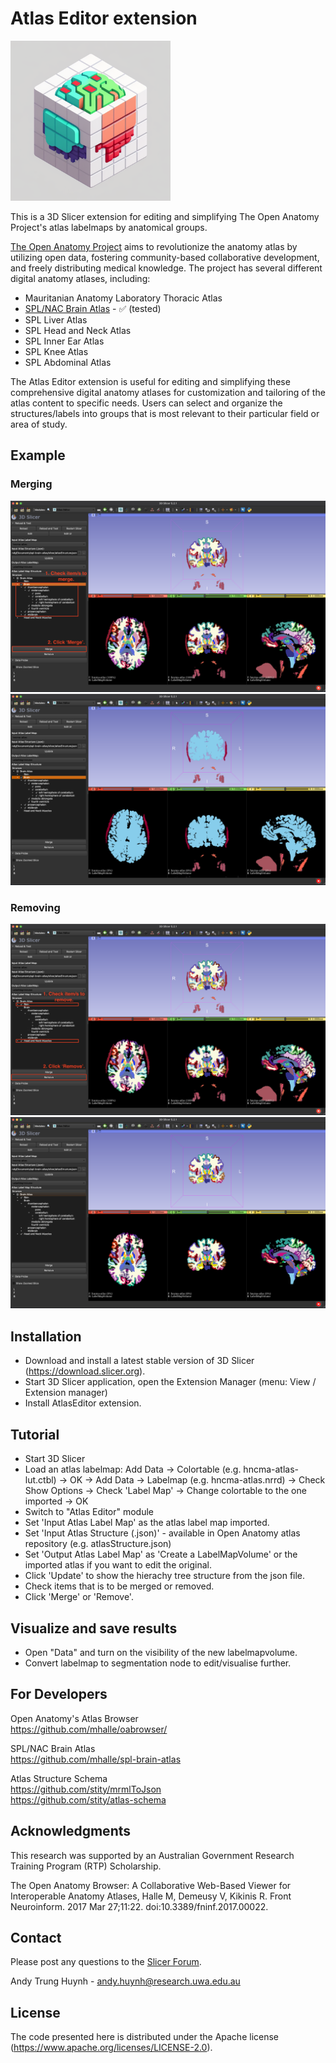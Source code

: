 # Atlas Editor extension

<img src="AtlasEditor.png" alt= “” width="256" height="256">

This is a 3D Slicer extension for editing and simplifying The Open Anatomy Project's atlas labelmaps by anatomical groups.

<a href="https://www.openanatomy.org/">The Open Anatomy Project</a> aims to revolutionize the anatomy atlas by utilizing open data, fostering community-based collaborative development, and freely distributing medical knowledge. The project has several different digital anatomy atlases, including:
- Mauritanian Anatomy Laboratory Thoracic Atlas
- <a href="https://github.com/mhalle/spl-brain-atlas">SPL/NAC Brain Atlas</a> - :white_check_mark: (tested)
- SPL Liver Atlas
- SPL Head and Neck Atlas
- SPL Inner Ear Atlas
- SPL Knee Atlas
- SPL Abdominal Atlas

The Atlas Editor  extension is useful for editing and simplifying these comprehensive digital anatomy atlases for customization and tailoring of the atlas content to specific needs. Users can select and organize the structures/labels into groups that is most relevant to their particular field or area of study.

## Example
### Merging
![](img/original-merge.png)
![](img/output-merge.png)

### Removing
![](img/original-remove.png)
![](img/output-remove.png)

## Installation

* Download and install a latest stable version of 3D Slicer (https://download.slicer.org).
* Start 3D Slicer application, open the Extension Manager (menu: View / Extension manager)
* Install AtlasEditor extension.

## Tutorial

* Start 3D Slicer
* Load an atlas labelmap: Add Data -> Colortable (e.g. hncma-atlas-lut.ctbl) -> OK -> Add Data -> Labelmap (e.g. hncma-atlas.nrrd) -> Check Show Options -> Check 'Label Map' -> Change colortable to the one imported -> OK
* Switch to "Atlas Editor" module
* Set 'Input Atlas Label Map' as the atlas label map imported.
* Set 'Input Atlas Structure (.json)' - available in Open Anatomy atlas repository (e.g. atlasStructure.json)
* Set 'Output Atlas Label Map' as 'Create a LabelMapVolume' or the imported atlas if you want to edit the original.
* Click 'Update' to show the hierachy tree structure from the json file.
* Check items that is to be merged or removed.
* Click 'Merge' or 'Remove'.

## Visualize and save results
* Open "Data" and turn on the visibility of the new labelmapvolume.
* Convert labelmap to segmentation node to edit/visualise further.

## For Developers
Open Anatomy's Atlas Browser   
https://github.com/mhalle/oabrowser/

SPL/NAC Brain Atlas   
https://github.com/mhalle/spl-brain-atlas

Atlas Structure Schema   
https://github.com/stity/mrmlToJson   
https://github.com/stity/atlas-schema

## Acknowledgments
This research was supported by an Australian Government Research Training Program (RTP) Scholarship.

The Open Anatomy Browser: A Collaborative Web-Based Viewer for Interoperable Anatomy Atlases, Halle M, Demeusy V, Kikinis R. Front Neuroinform. 2017 Mar 27;11:22. doi:10.3389/fninf.2017.00022.

## Contact

Please post any questions to the [Slicer Forum](https://discourse.slicer.org).

Andy Trung Huynh - andy.huynh@research.uwa.edu.au

## License
The code presented here is distributed under the Apache license (https://www.apache.org/licenses/LICENSE-2.0).